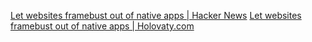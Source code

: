 
[Let websites framebust out of native apps | Hacker News](https://news.ycombinator.com/item?id=32418679)
[Let websites framebust out of native apps | Holovaty.com](https://www.holovaty.com/writing/framebust-native-apps/)
